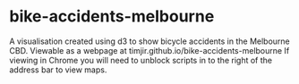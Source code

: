 # bike-accidents-melbourne
A visualisation created using d3 to show bicycle accidents in the Melbourne CBD.
Viewable as a webpage at timjir.github.io/bike-accidents-melbourne
If viewing in Chrome you will need to unblock scripts in to the right of the address bar to view maps.
